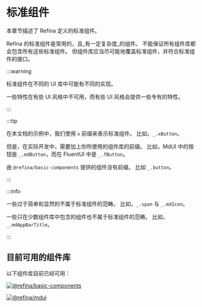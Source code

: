 # 标准组件

本章节描述了 Refina 定义的标准组件。

Refina 的标准组件是常用的，且_有一定复杂度_的组件。 不能保证所有组件库都会包含所有这些标准组件。 但组件库应当尽可能地覆盖标准组件，并符合标准组件的接口。

:::warning

标准组件在不同的 UI 库中可能有不同的实现。

一些特性在有些 UI 风格中不可用，而有些 UI 风格会提供一些专有的特性。

:::

:::tip

在本文档的示例中，我们使用 `x` 前缀来表示标准组件。 比如，`_.xButton`。

但是，在实际开发中，需要加上你所使用的组件库的前缀。 比如，MdUI 中的按钮是 `_.mdButton`，而在 FluentUI 中是 `_.fButton`。

由 `@refina/basic-components` 提供的组件没有前缀。 比如 `_.button`。

:::

:::info

一些过于简单和显然的不属于标准组件的范畴。 比如，`_.span` 与 `_.mdIcon`。

一些只在少数组件库中包含的组件也不属于标准组件的范畴。 比如，`_.mdAppBarTitle`。

:::

## 目前可用的组件库

以下组件库目前已经可用：

[![@refina/basic-components](https://img.shields.io/npm/v/%40refina%2Fbasic-components?label=%40refina%2Fbasic-components\&color=green)](https://www.npmjs.com/package/@refina/basic-components)

[![@refina/mdui](https://img.shields.io/npm/v/%40refina%2Fmdui?label=%40refina%2Fmdui\&color=green)](https://www.npmjs.com/package/@refina/mdui)
